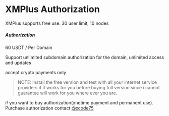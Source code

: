 # XMPlus Authorization

XMPlus supports free use. 30 user limit, 10 nodes

##### Authorization

60 USDT / Per Domain

Support unlimited subdomain authorization for the domain, unlimited access and updates

accept crypto payments only

> NOTE: Install the free version and test with all your internet service providers if it works for you before buying full version since i cannot guarantee will work for you where ever you are.

if you want to buy authorization(onetime payment and permanent use). Purchase authorization contact [@xcode75](https://t.me/xcode75)
